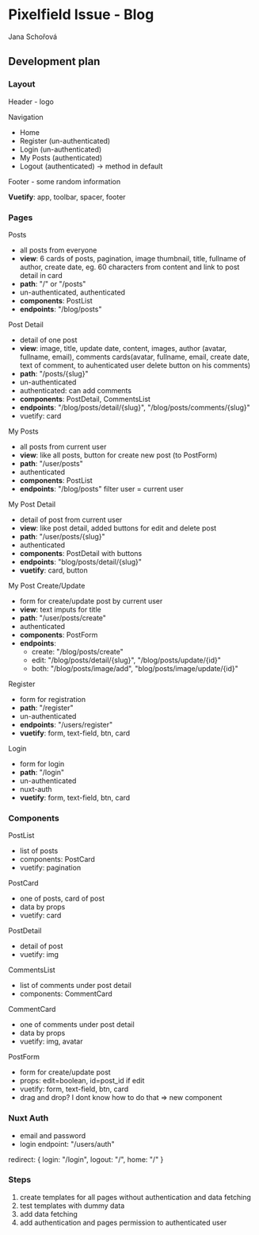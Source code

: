 # Pixelfield Issue - Blog

Jana Schořová

## Development plan

### Layout

Header - logo

Navigation

- Home
- Register (un-authenticated)
- Login (un-authenticated)
- My Posts (authenticated)
- Logout (authenticated) -> method in default

Footer - some random information

**Vuetify**: app, toolbar, spacer, footer

### Pages

Posts

- all posts from everyone
- **view**: 6 cards of posts, pagination, image thumbnail, title, fullname of author, create date, eg. 60 characters from content and link to post detail in card
- **path**: "/" or "/posts"
- un-authenticated, authenticated
- **components**: PostList
- **endpoints**: "/blog/posts"

Post Detail

- detail of one post
- **view**: image, title, update date, content, images, author (avatar, fullname, email), comments cards(avatar, fullname, email, create date, text of comment, to auhenticated user delete button on his comments)
- **path**: "/posts/{slug}"
- un-authenticated
- authenticated: can add comments
- **components**: PostDetail, CommentsList
- **endpoints**: "/blog/posts/detail/{slug}", "/blog/posts/comments/{slug}"
- vuetify: card

My Posts

- all posts from current user
- **view**: like all posts, button for create new post (to PostForm)
- **path**: "/user/posts"
- authenticated
- **components**: PostList
- **endpoints**: "/blog/posts" filter user = current user

My Post Detail

- detail of post from current user
- **view**: like post detail, added buttons for edit and delete post
- **path**: "/user/posts/{slug}"
- authenticated
- **components**: PostDetail with buttons
- **endpoints**: "blog/posts/detail/{slug}"
- **vuetify**: card, button

My Post Create/Update

- form for create/update post by current user
- **view**: text imputs for title
- **path**: "/user/posts/create"
- authenticated
- **components**: PostForm
- **endpoints**:
  - create: "/blog/posts/create"
  - edit: "/blog/posts/detail/{slug}", "/blog/posts/update/{id}"
  - both: "/blog/posts/image/add", "blog/posts/image/update/{id}"

Register

- form for registration
- **path**: "/register"
- un-authenticated
- **endpoints**: "/users/register"
- **vuetify**: form, text-field, btn, card

Login

- form for login
- **path**: "/login"
- un-authenticated
- nuxt-auth
- **vuetify**: form, text-field, btn, card

### Components

PostList

- list of posts
- components: PostCard
- vuetify: pagination

PostCard

- one of posts, card of post
- data by props
- vuetify: card

PostDetail

- detail of post
- vuetify: img

CommentsList

- list of comments under post detail
- components: CommentCard

CommentCard

- one of comments under post detail
- data by props
- vuetify: img, avatar

PostForm

- form for create/update post
- props: edit=boolean, id=post_id if edit
- vuetify: form, text-field, btn, card
- drag and drop? I dont know how to do that => new component

### Nuxt Auth

- email and password
- login endpoint: "/users/auth"

redirect: {
login: "/login",
logout: "/",
home: "/"
}

### Steps

1. create templates for all pages without authentication and data fetching
2. test templates with dummy data
3. add data fetching
4. add authentication and pages permission to authenticated user

